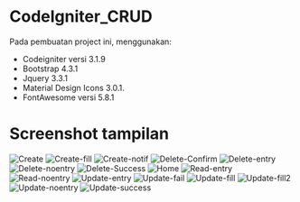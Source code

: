 # CodeIgniter_CRUD
Pada pembuatan project ini, menggunakan:
- Codeigniter versi 3.1.9
- Bootstrap 4.3.1
- Jquery 3.3.1
- Material Design Icons 3.0.1.
- FontAwesome versi 5.8.1

# Screenshot tampilan
![Create](https://user-images.githubusercontent.com/28434711/55145191-e44fc500-5174-11e9-8f61-8bc6ce187edf.PNG)
![Create-fill](https://user-images.githubusercontent.com/28434711/55145192-e580f200-5174-11e9-9098-9b3498665600.PNG)
![Create-notif](https://user-images.githubusercontent.com/28434711/55145204-eade3c80-5174-11e9-835f-f2c566dbca0e.PNG)
![Delete-Confirm](https://user-images.githubusercontent.com/28434711/55145205-eade3c80-5174-11e9-81fd-abb533bd0f58.PNG)
![Delete-entry](https://user-images.githubusercontent.com/28434711/55145206-eb76d300-5174-11e9-87ac-300bb015339a.PNG)
![Delete-noentry](https://user-images.githubusercontent.com/28434711/55145207-ec0f6980-5174-11e9-8257-73e0cf19a1b6.PNG)
![Delete-Success](https://user-images.githubusercontent.com/28434711/55145209-ec0f6980-5174-11e9-9b2e-2b6bcc36a9c1.PNG)
![Home](https://user-images.githubusercontent.com/28434711/55145210-ec0f6980-5174-11e9-9eed-ce644ff42168.PNG)
![Read-entry](https://user-images.githubusercontent.com/28434711/55145211-eca80000-5174-11e9-84ec-b65f7c7949bc.PNG)
![Read-noentry](https://user-images.githubusercontent.com/28434711/55145212-eca80000-5174-11e9-928c-1e97272e2716.PNG)
![Update-entry](https://user-images.githubusercontent.com/28434711/55145215-ed409680-5174-11e9-8e52-6a49aecb20a1.PNG)
![Update-fail](https://user-images.githubusercontent.com/28434711/55145216-ed409680-5174-11e9-9f37-475890c780be.PNG)
![Update-fill](https://user-images.githubusercontent.com/28434711/55145218-edd92d00-5174-11e9-8c83-84bde3d0389f.PNG)
![Update-fill2](https://user-images.githubusercontent.com/28434711/55145219-edd92d00-5174-11e9-94a2-b40fed82ddad.PNG)
![Update-noentry](https://user-images.githubusercontent.com/28434711/55145224-ee71c380-5174-11e9-8373-b6d76d2a091a.PNG)
![Update-success](https://user-images.githubusercontent.com/28434711/55145225-ee71c380-5174-11e9-9e34-7e8a0db1bf72.PNG)

